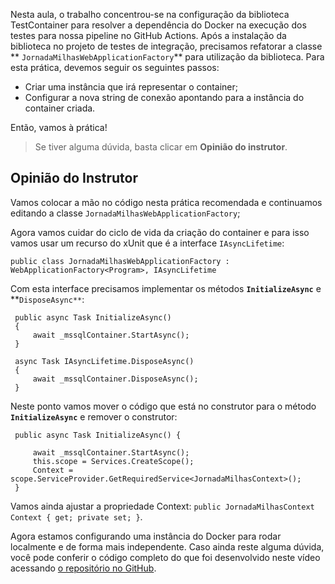 ﻿Nesta aula, o trabalho concentrou-se na configuração da biblioteca TestContainer para resolver a dependência do Docker na execução dos testes para nossa pipeline no GitHub Actions. Após a instalação da biblioteca no projeto de testes de integração, precisamos refatorar a classe ** `JornadaMilhasWebApplicationFactory`** para utilização da biblioteca. Para esta prática, devemos seguir os seguintes passos:

* Criar uma instância que irá representar o container;
* Configurar a nova string de conexão apontando para a instância do container criada.

Então, vamos à prática!

> Se tiver alguma dúvida, basta clicar em **Opinião do instrutor**.


## Opinião do Instrutor

Vamos colocar a mão no código nesta prática recomendada e continuamos editando a classe `JornadaMilhasWebApplicationFactory`;

 Agora vamos cuidar do ciclo de vida da criação do container e para isso vamos usar um recurso do xUnit que é a interface `IAsyncLifetime`:

```
public class JornadaMilhasWebApplicationFactory : WebApplicationFactory<Program>, IAsyncLifetime
```

Com esta interface precisamos  implementar os métodos **`InitializeAsync`** e  **`DisposeAsync**`:
 
```
 public async Task InitializeAsync()
 {
     await _mssqlContainer.StartAsync();
 }

 async Task IAsyncLifetime.DisposeAsync()
 {
     await _mssqlContainer.DisposeAsync();
 }
```

Neste ponto vamos mover  o código que está no construtor para o método  **`InitializeAsync`**  e remover o construtor: 

```
 public async Task InitializeAsync() {

     await _mssqlContainer.StartAsync();
     this.scope = Services.CreateScope();
     Context = scope.ServiceProvider.GetRequiredService<JornadaMilhasContext>();
 }

```

Vamos ainda ajustar a propriedade Context: `public JornadaMilhasContext Context { get; private set; }`.

Agora estamos configurando uma instância do Docker para rodar localmente e de forma mais independente. Caso ainda reste alguma dúvida, você pode conferir o código completo do que foi desenvolvido neste vídeo acessando [o repositório no GitHub](https://github.com/alura-cursos/JornadaMilhas-CICD/tree/aula02-video02.02).